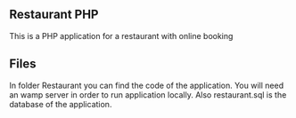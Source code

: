 ## Restaurant PHP
This is a PHP application for a restaurant with online booking
## Files
In folder Restaurant you can find the code of the application.
You will need an wamp server in order to run application locally.
Also restaurant.sql is the database of the application.  

